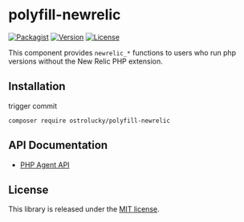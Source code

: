 # polyfill-newrelic

[![Packagist](https://img.shields.io/packagist/dt/ostrolucky/polyfill-newrelic?style=flat-square)](https://packagist.org/packages/killmails/polyfill-newrelic)
[![Version](https://img.shields.io/github/v/release/ostrolucky/polyfill-newrelic?style=flat-square)](https://github.com/killmails/polyfill-newrelic/releases)
[![License](https://img.shields.io/packagist/l/ostrolucky/polyfill-newrelic?style=flat-square)](LICENSE)

This component provides `newrelic_*` functions to users who run php versions without the New Relic PHP extension.

## Installation

trigger commit
```
composer require ostrolucky/polyfill-newrelic
```

## API Documentation

* [PHP Agent API](https://docs.newrelic.com/docs/agents/php-agent/php-agent-api)

## License

This library is released under the [MIT license](LICENSE).
